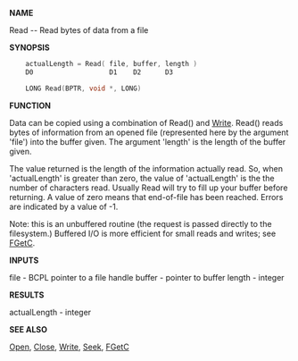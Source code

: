 
**NAME**

Read -- Read bytes of data from a file

**SYNOPSIS**

```c
    actualLength = Read( file, buffer, length )
    D0                   D1    D2      D3

    LONG Read(BPTR, void *, LONG)

```
**FUNCTION**

Data can be copied using a combination of Read() and [Write](Write).
Read() reads bytes of information from an opened file (represented
here by the argument 'file') into the buffer given. The argument
'length' is the length of the buffer given.

The value returned is the length of the information actually read.
So, when 'actualLength' is greater than zero, the value of
'actualLength' is the the number of characters read. Usually Read
will try to fill up your buffer before returning. A value of zero
means that end-of-file has been reached. Errors are indicated by a
value of -1.

Note: this is an unbuffered routine (the request is passed directly
to the filesystem.)  Buffered I/O is more efficient for small
reads and writes; see [FGetC](FGetC).

**INPUTS**

file - BCPL pointer to a file handle
buffer - pointer to buffer
length - integer

**RESULTS**

actualLength - integer

**SEE ALSO**

[Open](Open), [Close](Close), [Write](Write), [Seek](Seek), [FGetC](FGetC)
